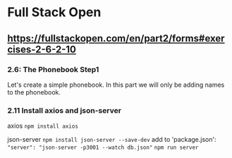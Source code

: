 # Full Stack Open
## https://fullstackopen.com/en/part2/forms#exercises-2-6-2-10

### 2.6: The Phonebook Step1
Let's create a simple phonebook. In this part we will only be adding names to the phonebook.


### 2.11 Install axios and json-server
axios
    `npm install axios`

json-server
    `npm install json-server --save-dev`
    add to 'package.json':
    `"server": "json-server -p3001 --watch db.json"`
    `npm run server`